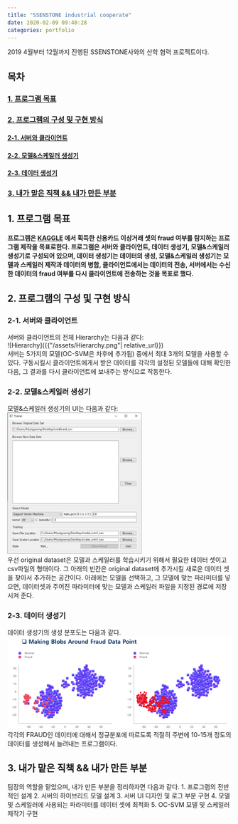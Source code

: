 ```yaml
---
title: "SSENSTONE industrial cooperate"
date: 2020-02-09 09:40:28
categories: portfolio 
---
```

<link rel="stylesheet" type="text/css" href="/assets/style.css">
<div class="content"> 2019 4월부터 12월까지 진행된 SSENSTONE사와의 산학 협력 프로젝트이다.</div>
    
    
## 목차
### [1. 프로그램 목표](https://worldeditory.github.io/portfolio/SSEN/#1-%ED%94%84%EB%A1%9C%EA%B7%B8%EB%9E%A8-%EB%AA%A9%ED%91%9C-1)
### [2. 프로그램의 구성 및 구현 방식](https://worldeditory.github.io/portfolio/SSEN/#2-%ED%94%84%EB%A1%9C%EA%B7%B8%EB%9E%A8%EC%9D%98-%EA%B5%AC%EC%84%B1-%EB%B0%8F-%EA%B5%AC%ED%98%84-%EB%B0%A9%EC%8B%9D-1)
#### [2-1. 서버와 클라이언트](https://worldeditory.github.io/portfolio/SSEN/#2-1-%EC%84%9C%EB%B2%84%EC%99%80-%ED%81%B4%EB%9D%BC%EC%9D%B4%EC%96%B8%ED%8A%B8-1)
#### [2-2. 모델&스케일러 생성기](https://worldeditory.github.io/portfolio/SSEN/#2-2-%EB%AA%A8%EB%8D%B8%EC%8A%A4%EC%BC%80%EC%9D%BC%EB%9F%AC-%EC%83%9D%EC%84%B1%EA%B8%B0-1)
#### [2-3. 데이터 생성기](https://worldeditory.github.io/portfolio/SSEN/#2-3-%EB%8D%B0%EC%9D%B4%ED%84%B0-%EC%83%9D%EC%84%B1%EA%B8%B0-1)
### [3. 내가 맡은 직책 && 내가 만든 부분](https://worldeditory.github.io/portfolio/SSEN/#3-%EB%82%B4%EA%B0%80-%EB%A7%A1%EC%9D%80-%EC%A7%81%EC%B1%85--%EB%82%B4%EA%B0%80-%EB%A7%8C%EB%93%A0-%EB%B6%80%EB%B6%84-1)
    
## 1. 프로그램 목표
#### 프로그램은 [KAGGLE](https://www.kaggle.com/mlg-ulb/creditcardfraud/) 에서 획득한 신용카드 이상거래 셋의 fraud 여부를 탐지하는 프로그램 제작을 목표로한다. 프로그램은 서버와 클라이언트, 데이터 생성기, 모델&스케일러 생성기로 구성되어 있으며, 데이터 생성기는 데이터의 생성, 모델&스케일러 생성기는 모델과 스케일러 제작과 데이터의 병합, 클라이언트에서는 데이터의 전송, 서버에서는 수신한 데이터의 fraud 여부를 다시 클라이언트에 전송하는 것을 목표로 했다.
    
## 2. 프로그램의 구성 및 구현 방식

### 2-1. 서버와 클라이언트
<div class="content">서버와 클라이언트의 전체 Hierarchy는 다음과 같다:</div>
![Hierarchy]({{"/assets/Hierarchy.png"| relative_url}})
<div class="content">서버는 5가지의 모델(OC-SVM은 차후에 추가됨) 중에서 최대 3개의 모델을 사용할 수 있다. 구동시킬시 클라이언트에게서 받은 데이터를 각각의 설정된 모델들에 대해 확인한 다음, 그 결과를 다시 클라이언트에 보내주는 방식으로 작동한다.</div>

### 2-2. 모델&스케일러 생성기
<div class="content">모델&스케일러 생성기의 UI는 다음과 같다:</div>
<img src="/assets/model.png" width="60%" height="60%" title="model">
<div class="content">우선 original dataset은 모델과 스케일러를 학습시키기 위해서 필요한 데이터 셋이고 csv파일의 형태이다. 그 아래의 빈칸은 original dataset에 추가시킬 새로운 데이터 셋을 찾아서 추가하는 공간이다. 아래에는 모델을 선택하고, 그 모델에 맞는 파라미터를 넣으면, 데이터셋과 주어진 파라미터에 맞는 모델과 스케일러 파일을 지정된 경로에 저장시켜 준다.</div>

### 2-3. 데이터 생성기
<div class="content">데이터 생성기의 생성 분포도는 다음과 같다.</div>
<img src="/assets/generator.png" title="generator">
<div class="content">각각의 FRAUD인 데이터에 대해서 정규분포에 따르도록 적절히 주변에 10-15개 정도의 데이터를 생성해서 늘려내는 프로그램이다.</div>

## 3. 내가 맡은 직책 && 내가 만든 부분
<div class="content"> 팀장의 역할을 맡았으며, 내가 만든 부분을 정리하자면 다음과 같다.
   1. 프로그램의 전반적인 설계
   2. 서버의 하이브리드 모델 설계
   3. 서버 UI 디자인 및 로그 부분 구현
   4. 모델 및 스케일러에 사용되는 파라미터를 데이터 셋에 최적화
   5. OC-SVM 모델 및 스케일러 제작기 구현</div>